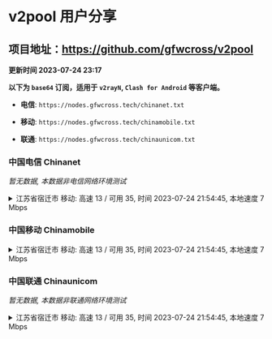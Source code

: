 # v2pool 用户分享
## 项目地址：<https://github.com/gfwcross/v2pool>
**更新时间 2023-07-24 23:17**


**以下为 `base64` 订阅，适用于 `v2rayN`, `Clash for Android` 等客户端。**

- **电信**: `https://nodes.gfwcross.tech/chinanet.txt`

- **移动**: `https://nodes.gfwcross.tech/chinamobile.txt`

- **联通**: `https://nodes.gfwcross.tech/chinaunicom.txt`


### 中国电信 Chinanet
<i>暂无数据, 本数据非电信网络环境测试</i>
<details><summary>江苏省宿迁市 移动: 高速 13 / 可用 35, 时间 2023-07-24 21:54:45, 本地速度 7 Mbps</summary><p>可用节点订阅：https://transfer.sh/0N6Cfnr4UL/running.txt<br>高速节点订阅：https://transfer.sh/SUiyo6p9Ns/good.txt<br>低延迟节点订阅：https://transfer.sh/OsJTxQsIIz/low_delay.txt</p></details>
<p></p>

### 中国移动 Chinamobile
<details><summary>江苏省宿迁市 移动: 高速 13 / 可用 35, 时间 2023-07-24 21:54:45, 本地速度 7 Mbps</summary><p>可用节点订阅：https://transfer.sh/0N6Cfnr4UL/running.txt<br>高速节点订阅：https://transfer.sh/SUiyo6p9Ns/good.txt<br>低延迟节点订阅：https://transfer.sh/OsJTxQsIIz/low_delay.txt</p></details>
<p></p>

### 中国联通 Chinaunicom
<i>暂无数据, 本数据非联通网络环境测试</i>
<details><summary>江苏省宿迁市 移动: 高速 13 / 可用 35, 时间 2023-07-24 21:54:45, 本地速度 7 Mbps</summary><p>可用节点订阅：https://transfer.sh/0N6Cfnr4UL/running.txt<br>高速节点订阅：https://transfer.sh/SUiyo6p9Ns/good.txt<br>低延迟节点订阅：https://transfer.sh/OsJTxQsIIz/low_delay.txt</p></details>
<p></p>